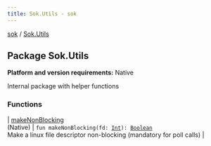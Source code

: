```yaml
---
title: Sok.Utils - sok
---
```


[sok](../index.html) / [Sok.Utils](./index.html)

## Package Sok.Utils

**Platform and version requirements:** Native

Internal package with helper functions

### Functions

| [makeNonBlocking](make-non-blocking.html)<br>(Native) | `fun makeNonBlocking(fd: `[`Int`](https://kotlinlang.org/api/latest/jvm/stdlib/kotlin/-int/index.html)`): `[`Boolean`](https://kotlinlang.org/api/latest/jvm/stdlib/kotlin/-boolean/index.html)<br>Make a linux file descriptor non-blocking (mandatory for poll calls) |

